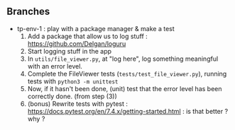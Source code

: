 ## Branches
- tp-env-1 : play with a package manager & make a test
  1) Add a package that allow us to log stuff : https://github.com/Delgan/loguru
  2) Start logging stuff in the app
  3) In `utils/file_viewer.py`, at "log here", log something meaningful with an error level.
  4) Complete the FileViewer tests (`tests/test_file_viewer.py`), running tests with `python3 -m unittest`
  5) Now, if it hasn't been done, (unit) test that the error level has been correctly done. (from step (3))
  6) (bonus) Rewrite tests with pytest : https://docs.pytest.org/en/7.4.x/getting-started.html : is that better ? why ?
  